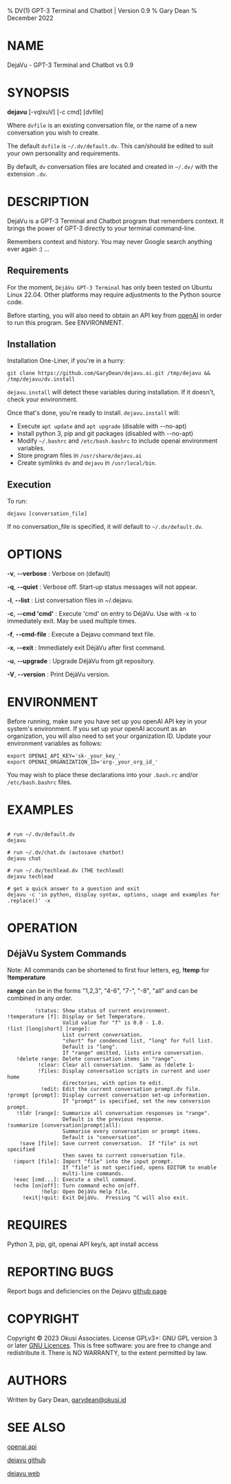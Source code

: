 % DV(1) GPT-3 Terminal and Chatbot | Version 0.9
% Gary Dean
% December 2022

# NAME
DejaVu - GPT-3 Terminal and Chatbot vs 0.9

# SYNOPSIS
**dejavu** [-vqlxuV] [-c cmd] [dvfile]
   
Where ```dvfile``` is an existing conversation file, or the name of a new 
conversation you wish to create.

The default ```dvfile``` is ```~/.dv/default.dv```. This can/should be edited 
to suit your own personality and requirements.

By default, ```dv``` conversation files are located and created in ```~/.dv/``` with the extension ```.dv```.

# DESCRIPTION
DejaVu is a GPT-3 Terminal and Chatbot program that remembers context.
It brings the power of GPT-3 directly to your terminal command-line.

Remembers context and history. You may never Google search anything ever again :) ...

## Requirements
For the moment, ```DéjàVu GPT-3 Terminal``` has only been tested on Ubuntu Linux 22.04.  Other platforms may require adjustments to the Python source code. 

Before starting, you will also need to obtain an API key from [openAI](https://openai.com/api/) in order to run this program. See ENVIRONMENT.

## Installation
Installation One-Liner, if you're in a hurry:

```
git clone https://github.com/GaryDean/dejavu.ai.git /tmp/dejavu && /tmp/dejavu/dv.install
```

```dejavu.install``` will detect these variables during installation. If  it doesn't, check your environment.

Once that's done, you're ready to install. ```dejavu.install``` will:

 - Execute ```apt update``` and ```apt upgrade``` (disable with --no-apt)
 - Install python 3, pip and git packages (disabled with --no-apt)
 - Modify ```~/.bashrc``` and ```/etc/bash.bashrc``` to include openai environment variables.
 - Store program files in ```/usr/share/dejavu.ai```
 - Create symlinks ```dv``` and ```dejavu``` in ```/usr/local/bin```.

## Execution

To run:

```
dejavu [conversation_file]
```

If no conversation_file is specified, it will default to ```~/.dv/default.dv```.


# OPTIONS
**-v**, **--verbose**
: Verbose on (default)

**-q**, **--quiet**
: Verbose off. Start-up status messages will not appear.

**-l**, **--list**
: List conversation files in ~/.dejavu.

**-c**, **--cmd 'cmd'**
: Execute 'cmd' on entry to DéjàVu. Use with -x to immediately 
exit. May be used multiple times.

**-f**, **--cmd-file**
: Execute a Dejavu command text file.

**-x**, **--exit**
: Immediately exit DéjàVu after first command.

**-u**, **--upgrade**
: Upgrade DéjàVu from git repository.

**-V**, **--version**
: Print DéjàVu version.

# ENVIRONMENT
Before running, make sure you have set up you openAI API key in your system's environment.  If you set up your openAI account as an organization, you will also need to set your organization ID. Update your environment variables as follows:

```
export OPENAI_API_KEY='sk-_your_key_'
export OPENAI_ORGANIZATION_ID='org-_your_org_id_'
```

You may wish to place these declarations into your ```.bash.rc``` and/or ```/etc/bash.bashrc``` files.  

# EXAMPLES

```

# run ~/.dv/default.dv
dejavu

# run ~/.dv/chat.dv (autosave chatbot)
dejavu chat

# run ~/.dv/techlead.dv (THE techlead)
dejavu techlead

# get a quick answer to a question and exit
dejavu -c 'in python, display syntax, options, usage and examples for .replace()' -x

```

# OPERATION

## DéjàVu System Commands
Note: All commands can be shortened to first four letters, eg, **!temp** for **!temperature**

**range** can be in the forms "1,2,3", "4-6", "7-", "-8", "all" and can be combined in any order.

```
         !status: Show status of current environment.
!temperature [f]: Display or Set Temperature.
                  Valid value for "f" is 0.0 - 1.0.
!list [long|short] [range]: 
                  List current conversation.
                  "short" for condenced list, "long" for full list.
                  Default is "long".
                  If "range" omitted, lists entire conversation.
   !delete range: Delete conversation items in "range".
          !clear: Clear all conversation.  Same as !delete 1-
          !files: Display conversation scripts in current and user home
                  directories, with option to edit.
           !edit: Edit the current conversation prompt.dv file.
!prompt [prompt]: Display current conversation set-up information.
                  If "prompt" is specified, set the new conversion prompt.
   !tldr [range]: Summarize all conversation responses in "range".
                  Default is the previous response.
!summarize [conversation|prompt|all]: 
                  Summarise every conversation or prompt items.
                  Default is "conversation".
    !save [file]: Save current conversation.  If "file" is not specified
                  then saves to current conversation file.
  !import [file]: Import "file" into the input prompt.
                  If "file" is not specified, opens EDITOR to enable 
                  multi-line commands.
  !exec [cmd...]: Execute a shell command.
  !echo [on|off]: Turn command echo on|off.
           !help: Open DéjàVu Help file.
     !exit|!quit: Exit DéjàVu.  Pressing ^C will also exit.
```

# REQUIRES
Python 3, pip, git, openai API key/s, apt install access

# REPORTING BUGS
Report bugs and deficiencies on the Dejavu [github page](https://github.com/GaryDean/dejavu.ai.git)

# COPYRIGHT
Copyright  ©  2023  Okusi Associates.  License GPLv3+: GNU GPL version 3 or 
later [GNU Licences](https://gnu.org/licenses/gpl.html).
This is free software: you are free to change and redistribute it.  There is 
NO WARRANTY, to the extent permitted by law.

# AUTHORS
Written by Gary Dean, garydean@okusi.id

# SEE ALSO
[openai api](https://openai.com/api/)

[dejavu github](https://github.com/GaryDean/dejavu.ai.git)

[dejavu web](https://okusiassociates.com/dejavu/)
